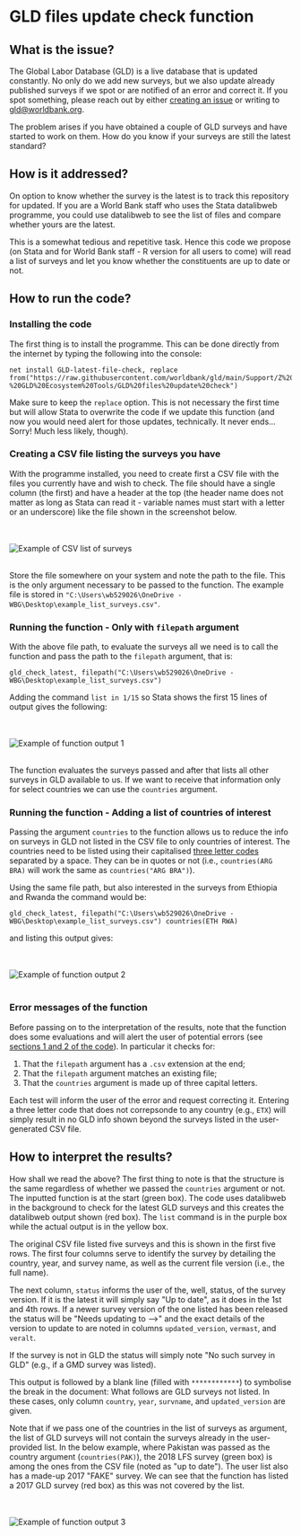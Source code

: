 # GLD files update check function

## What is the issue?

The Global Labor Database (GLD) is a live database that is updated constantly. No only do we add new surveys, but we also update already published surveys if we spot or are notified of an error and correct it. If you spot something, please reach out by either [creating an issue](https://github.com/worldbank/gld/issues/new/choose) or writing to <gld@worldbank.org>.

The problem arises if you have obtained a couple of GLD surveys and have started to work on them. How do you know if your surveys are still the latest standard?

## How is it addressed?

On option to know whether the survey is the latest is to track this repository for updated. If you are a World Bank staff who uses the Stata datalibweb programme, you could use datalibweb to see the list of files and compare whether yours are the latest.

This is a somewhat tedious and repetitive task. Hence this code we propose (on Stata and for World Bank staff - R version for all users to come) will read a list of surveys and let you know whether the constituents are up to date or not.

## How to run the code?

### Installing the code

The first thing is to install the programme. This can be done directly from the internet by typing the following into the console:

```
net install GLD-latest-file-check, replace from("https://raw.githubusercontent.com/worldbank/gld/main/Support/Z%20-%20GLD%20Ecosystem%20Tools/GLD%20files%20update%20check")
```

Make sure to keep the `replace` option. This is not necessary the first time but will allow Stata to overwrite the code if we update this function (and now you would need alert for those updates, technically. It never ends... Sorry! Much less likely, though).

### Creating a CSV file listing the surveys you have 

With the programme installed, you need to create first a CSV file with the files you currently have and wish to check. The file should have a single column (the first) and have a header at the top (the header name does not matter as long as Stata can read it - variable names must start with a letter or an underscore) like the file shown in the screenshot below.

<br></br>
![Example of CSV list of surveys](utilities/screenshot_csv_list_surveys.PNG)
<br></br>

Store the file somewhere on your system and note the path to the file. This is the only argument necessary to be passed to the function. The example file is stored in `"C:\Users\wb529026\OneDrive - WBG\Desktop\example_list_surveys.csv"`.

### Running the function - Only with `filepath` argument

With the above file path, to evaluate the surveys all we need is to call the function and pass the path to the `filepath` argument, that is:

```
gld_check_latest, filepath("C:\Users\wb529026\OneDrive - WBG\Desktop\example_list_surveys.csv")
```

Adding the command `list in 1/15` so Stata shows the first 15 lines of output gives the following:

<br></br>
![Example of function output 1](utilities/final_output_all.PNG)
<br></br>

The function evaluates the surveys passed and after that lists all other surveys in GLD available to us. If we want to receive that information only for select countries we can use the `countries` argument.

### Running the function - Adding a list of countries of interest 

Passing the argument `countries` to the function allows us to reduce the info on surveys in GLD not listed in the CSV file to only countries of interest. The countries need to be listed using their capitalised [three letter codes](https://en.wikipedia.org/wiki/ISO_3166-1_alpha-3) separated by a space. They can be in quotes or not (i.e., `countries(ARG BRA)` will work the same as `countries("ARG BRA")`).

Using the same file path, but also interested in the surveys from Ethiopia and Rwanda the command would be:

```
gld_check_latest, filepath("C:\Users\wb529026\OneDrive - WBG\Desktop\example_list_surveys.csv") countries(ETH RWA)
```
and listing this output gives:

<br></br>
![Example of function output 2](utilities/final_output_ccc.PNG)
<br></br>

### Error messages of the function

Before passing on to the interpretation of the results, note that the function does some evaluations and will alert the user of potential errors (see [sections 1 and 2 of the code](gld_check_latest.ado)). In particular it checks for:

1. That the `filepath` argument has a `.csv` extension at the end;
2. That the `filepath` argument matches an existing file;
3. That the `countries` argument is made up of three capital letters.

Each test will inform the user of the error and request correcting it. Entering a three letter code that does not correpsonde to any country (e.g., `ETX`) will simply result in no GLD info shown beyond the surveys listed in the user-generated CSV file.


## How to interpret the results?

How shall we read the above? The first thing to note is that the structure is the same regardless of whether we passed the `countries` argument or not. The inputted function is at the start (green box). The code uses datalibweb in the background to check for the latest GLD surveys and this creates the datalibweb output shown (red box). The `list` command is in the purple box while the actual output is in the yellow box.

The original CSV file listed five surveys and this is shown in the first five rows. The first four columns serve to identify the survey by detailing the country, year, and survey name, as well as the current file version (i.e., the full name). 

The next column, `status` informs the user of the, well, status, of the survey version. If it is the latest it will simply say "Up to date", as it does in the 1st and 4th rows. If a newer survey version of the one listed has been released the status will be "Needs updating to -->" and the exact details of the version to update to are noted in columns `updated_version`, `vermast`, and `veralt`.

If the survey is not in GLD the status will simply note "No such survey in GLD" (e.g., if a GMD survey was listed).

This output is followed by a blank line (filled with `************`) to symbolise the break in the document: What follows are GLD surveys not listed. In these cases, only column `country`, `year`, `survname`, and `updated_version` are given.

Note that if we pass one of the countries in the list of surveys as argument, the list of GLD surveys will not contain the surveys already in the user-provided list. In the below example, where Pakistan was passed as the country argument (`countries(PAK)`), the 2018 LFS survey (green box) is among the ones from the CSV file (noted as "up to date"). The user list also has a made-up 2017 "FAKE" survey. We can see that the function has listed a 2017 GLD survey (red box) as this was not covered by the list.

<br></br>
![Example of function output 3](utilities/final_output_ccc.PNG)
<br></br>


